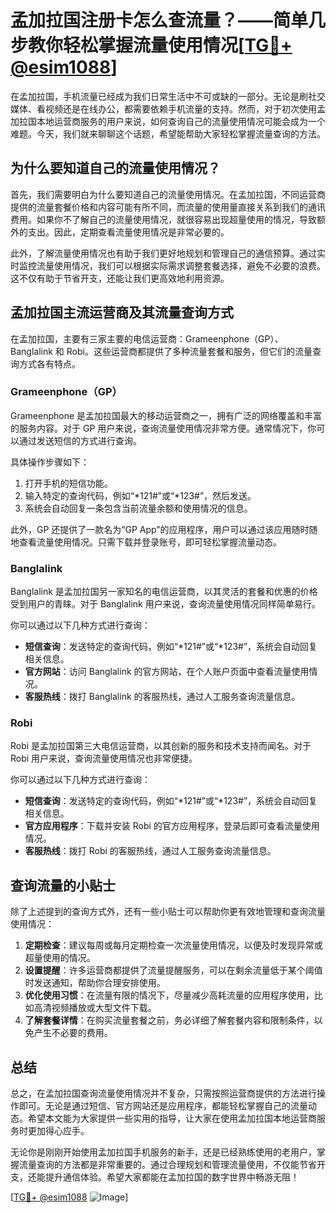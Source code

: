 # 孟加拉国注册卡怎么查流量？——简单几步教你轻松掌握流量使用情况[[TG💪+ @esim1088](https://t.me/s/esim1088)]

在孟加拉国，手机流量已经成为我们日常生活中不可或缺的一部分。无论是刷社交媒体、看视频还是在线办公，都需要依赖手机流量的支持。然而，对于初次使用孟加拉国本地运营商服务的用户来说，如何查询自己的流量使用情况可能会成为一个难题。今天，我们就来聊聊这个话题，希望能帮助大家轻松掌握流量查询的方法。

## 为什么要知道自己的流量使用情况？

首先，我们需要明白为什么要知道自己的流量使用情况。在孟加拉国，不同运营商提供的流量套餐价格和内容可能有所不同，而流量的使用量直接关系到我们的通讯费用。如果你不了解自己的流量使用情况，就很容易出现超量使用的情况，导致额外的支出。因此，定期查看流量使用情况是非常必要的。

此外，了解流量使用情况也有助于我们更好地规划和管理自己的通信预算。通过实时监控流量使用情况，我们可以根据实际需求调整套餐选择，避免不必要的浪费。这不仅有助于节省开支，还能让我们更高效地利用资源。

## 孟加拉国主流运营商及其流量查询方式

在孟加拉国，主要有三家主要的电信运营商：Grameenphone（GP）、Banglalink 和 Robi。这些运营商都提供了多种流量套餐和服务，但它们的流量查询方式各有特点。

### Grameenphone（GP）

Grameenphone 是孟加拉国最大的移动运营商之一，拥有广泛的网络覆盖和丰富的服务内容。对于 GP 用户来说，查询流量使用情况非常方便。通常情况下，你可以通过发送短信的方式进行查询。

具体操作步骤如下：

1. 打开手机的短信功能。
2. 输入特定的查询代码，例如“*121#”或“*123#”，然后发送。
3. 系统会自动回复一条包含当前流量余额和使用情况的信息。

此外，GP 还提供了一款名为“GP App”的应用程序，用户可以通过该应用随时随地查看流量使用情况。只需下载并登录账号，即可轻松掌握流量动态。

### Banglalink

Banglalink 是孟加拉国另一家知名的电信运营商，以其灵活的套餐和优惠的价格受到用户的青睐。对于 Banglalink 用户来说，查询流量使用情况同样简单易行。

你可以通过以下几种方式进行查询：

- **短信查询**：发送特定的查询代码，例如“*121#”或“*123#”，系统会自动回复相关信息。
- **官方网站**：访问 Banglalink 的官方网站，在个人账户页面中查看流量使用情况。
- **客服热线**：拨打 Banglalink 的客服热线，通过人工服务查询流量信息。

### Robi

Robi 是孟加拉国第三大电信运营商，以其创新的服务和技术支持而闻名。对于 Robi 用户来说，查询流量使用情况也非常便捷。

你可以通过以下几种方式进行查询：

- **短信查询**：发送特定的查询代码，例如“*121#”或“*123#”，系统会自动回复相关信息。
- **官方应用程序**：下载并安装 Robi 的官方应用程序，登录后即可查看流量使用情况。
- **客服热线**：拨打 Robi 的客服热线，通过人工服务查询流量信息。

## 查询流量的小贴士

除了上述提到的查询方式外，还有一些小贴士可以帮助你更有效地管理和查询流量使用情况：

1. **定期检查**：建议每周或每月定期检查一次流量使用情况，以便及时发现异常或超量使用的情况。
2. **设置提醒**：许多运营商都提供了流量提醒服务，可以在剩余流量低于某个阈值时发送通知，帮助你合理安排使用。
3. **优化使用习惯**：在流量有限的情况下，尽量减少高耗流量的应用程序使用，比如高清视频播放或大型文件下载。
4. **了解套餐详情**：在购买流量套餐之前，务必详细了解套餐内容和限制条件，以免产生不必要的费用。

## 总结

总之，在孟加拉国查询流量使用情况并不复杂，只需按照运营商提供的方法进行操作即可。无论是通过短信、官方网站还是应用程序，都能轻松掌握自己的流量动态。希望本文能为大家提供一些实用的指导，让大家在使用孟加拉国本地运营商服务时更加得心应手。

无论你是刚刚开始使用孟加拉国手机服务的新手，还是已经熟练使用的老用户，掌握流量查询的方法都是非常重要的。通过合理规划和管理流量使用，不仅能节省开支，还能提升通信体验。希望大家都能在孟加拉国的数字世界中畅游无阻！

[[TG💪+ @esim1088](https://t.me/s/esim1088) ![Image](https://i.postimg.cc/4NQfJmqS/Snipaste-2025-05-13-00-14-12.png)]